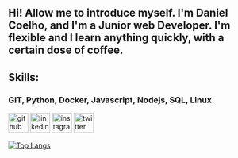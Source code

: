 
## Hi! Allow me to introduce myself. I'm Daniel Coelho, and I'm a Junior web Developer. I'm flexible and I learn anything quickly, with a certain dose of coffee.

## Skills:

### GIT, Python, Docker, Javascript, Nodejs, SQL, Linux.



[<img src='https://cdn.jsdelivr.net/npm/simple-icons@3.0.1/icons/github.svg' alt='github' height='40'>](https://github.com/olordecoelho)  [<img src='https://cdn.jsdelivr.net/npm/simple-icons@3.0.1/icons/linkedin.svg' alt='linkedin' height='40'>](https://www.linkedin.com/in/olordecoelho/)  [<img src='https://cdn.jsdelivr.net/npm/simple-icons@3.0.1/icons/instagram.svg' alt='instagram' height='40'>](https://www.instagram.com/olordecoelho/)  [<img src='https://cdn.jsdelivr.net/npm/simple-icons@3.0.1/icons/twitter.svg' alt='twitter' height='40'>](https://twitter.com/olordecoelho)  

[![Top Langs](https://github-readme-stats.vercel.app/api/top-langs/?username=olordecoelho&theme=dark)](https://github.com/anuraghazra/github-readme-stats)
